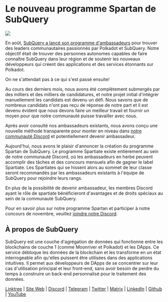 # Le nouveau programme Spartan de SubQuery

![](https://miro.medium.com/max/1400/1*k5cScGKMiC45i_N-em3x0Q.png)

En août, [SubQuery a lancé son programme d'ambassadeurs](./20210713-Introducing-the-SubQuery-Ambassador-Program.md) pour trouver des leaders communautaires passionnés par Polkadot et SubQuery. Notre objectif était de trouver des personnes autonomes capables de faire connaître SubQuery dans leur région et de soutenir les nouveaux développeurs qui créent des applications et des services étonnants sur Polkadot.

On ne s'attendait pas à ce qui s'est passé ensuite!

Au cours des derniers mois, nous avons été complètement submergés par des milliers et des milliers de candidatures, et notre projet initial d'intégrer manuellement les candidats est devenu un défi. Nous savons que de nombreux candidats n'ont pas reçu de réponse de notre part et il est devenu évident que nous devons faire un meilleur travail et fournir un moyen pour que notre communauté puisse travailler avec nous.

Après avoir consulté nos ambassadeurs existants, nous avons conçu une nouvelle méthode transparente pour monter en niveau dans [notre communauté Discord](https://discord.com/invite/subquery) et potentiellement devenir ambassadeur.

Aujourd'hui, nous avons le plaisir d'annoncer la création du programme Spartan de SubQuery. Le programme Spartiate existe entièrement au sein de notre communauté Discord, où les ambassadeurs en herbe peuvent accomplir des tâches et des concours mensuels afin de gagner le label Spartiate. Les Spartiates qui se hissent alors au sommet de leur classe seront recommandés par les ambassadeurs existants à l'équipe de SubQuery pour rejoindre leurs rangs.

En plus de la possibilité de devenir ambassadeur, les membres Discord ayant le rôle de spartiate bénéficieront d'avantages et de droits spéciaux au sein de la communauté SubQuery.

Pour en savoir plus sur notre programme Spartan et participer à notre concours de novembre, veuillez [joindre notre Discord](https://discord.com/invite/subquery).

## À propos de SubQuery

SubQuery est une couche d'agrégation de données qui fonctionne entre les blockchains de couche 1 (comme Moonriver et Polkadot) et les DApps. Ce service débloque les données de la blockchain et les transforme en un état interrogeable afin qu'elles puissent être utilisées dans des applications intuitives. Il permet aux développeurs de DApps de se concentrer sur leur cas d'utilisation principal et leur front-end, sans avoir besoin de perdre du temps à construire un back-end personnalisé pour le traitement des données.

​​[Linktree](https://linktr.ee/subquerynetwork) | [Site Web](https://subquery.network/) | [Discord](https://discord.com/invite/78zg8aBSMG) | [Telegram](https://t.me/subquerynetwork) | [Twitter](https://twitter.com/subquerynetwork) | [Matrix](https://matrix.to/#/#subquery:matrix.org) | [LinkedIn](https://www.linkedin.com/company/subquery) | [Github](https://github.com/subquery/subql) | [YouTube](https://www.youtube.com/channel/UCi1a6NUUjegcLHDFLr7CqLw)
